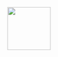 <div id="header" align="center">
  <img src="https://media.giphy.com/media/M9gbBd9nbDrOTu1Mqx/giphy.gif](https://media.giphy.com/media/iIqmM5tTjmpOB9mpbn/giphy.gif)" width="100"/>
</div>
